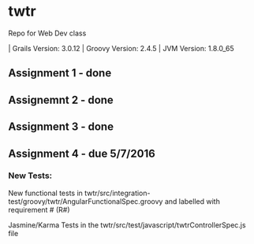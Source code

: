 # twtr
Repo for Web Dev class

| Grails Version: 3.0.12
| Groovy Version: 2.4.5
| JVM Version: 1.8.0_65

## Assignment 1 - done

## Assignemnt 2 - done

## Assignment 3 - done

## Assignment 4 - due 5/7/2016

### New Tests:

New functional tests in twtr/src/integration-test/groovy/twtr/AngularFunctionalSpec.groovy and labelled with requirement \# (R\#)

Jasmine/Karma Tests in the twtr/src/test/javascript/twtrControllerSpec.js file